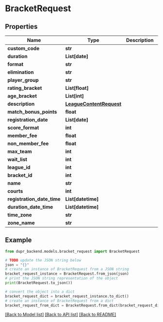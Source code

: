 # BracketRequest


## Properties

Name | Type | Description | Notes
------------ | ------------- | ------------- | -------------
**custom_code** | **str** |  | [optional] 
**duration** | **List[date]** |  | 
**format** | **str** |  | 
**elimination** | **str** |  | 
**player_group** | **str** |  | 
**rating_bracket** | **List[float]** |  | [optional] 
**age_bracket** | **List[int]** |  | [optional] 
**description** | [**LeagueContentRequest**](LeagueContentRequest.md) |  | [optional] 
**match_bonus_points** | **float** |  | [optional] 
**registration_date** | **List[date]** |  | [optional] 
**score_format** | **int** |  | 
**member_fee** | **float** |  | [optional] 
**non_member_fee** | **float** |  | [optional] 
**max_team** | **int** |  | [optional] 
**wait_list** | **int** |  | 
**league_id** | **int** |  | [optional] 
**bracket_id** | **int** |  | 
**name** | **str** |  | [optional] 
**courts** | **int** |  | [optional] 
**registration_date_time** | **List[datetime]** |  | [optional] 
**duration_date_time** | **List[datetime]** |  | [optional] 
**time_zone** | **str** |  | [optional] 
**zone_name** | **str** |  | [optional] 

## Example

```python
from dupr_backend.models.bracket_request import BracketRequest

# TODO update the JSON string below
json = "{}"
# create an instance of BracketRequest from a JSON string
bracket_request_instance = BracketRequest.from_json(json)
# print the JSON string representation of the object
print(BracketRequest.to_json())

# convert the object into a dict
bracket_request_dict = bracket_request_instance.to_dict()
# create an instance of BracketRequest from a dict
bracket_request_from_dict = BracketRequest.from_dict(bracket_request_dict)
```
[[Back to Model list]](../README.md#documentation-for-models) [[Back to API list]](../README.md#documentation-for-api-endpoints) [[Back to README]](../README.md)


